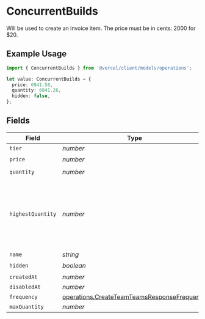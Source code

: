# ConcurrentBuilds

Will be used to create an invoice item. The price must be in cents: 2000 for $20.

## Example Usage

```typescript
import { ConcurrentBuilds } from '@vercel/client/models/operations';

let value: ConcurrentBuilds = {
  price: 6941.58,
  quantity: 6841.26,
  hidden: false,
};
```

## Fields

| Field             | Type                                                                                                       | Required           | Description                                                                                           |
| ----------------- | ---------------------------------------------------------------------------------------------------------- | ------------------ | ----------------------------------------------------------------------------------------------------- |
| `tier`            | _number_                                                                                                   | :heavy_minus_sign: | N/A                                                                                                   |
| `price`           | _number_                                                                                                   | :heavy_check_mark: | N/A                                                                                                   |
| `quantity`        | _number_                                                                                                   | :heavy_check_mark: | N/A                                                                                                   |
| `highestQuantity` | _number_                                                                                                   | :heavy_minus_sign: | The highest quantity in the current period. Used to render the correct enable/disable UI for add-ons. |
| `name`            | _string_                                                                                                   | :heavy_minus_sign: | N/A                                                                                                   |
| `hidden`          | _boolean_                                                                                                  | :heavy_check_mark: | N/A                                                                                                   |
| `createdAt`       | _number_                                                                                                   | :heavy_minus_sign: | N/A                                                                                                   |
| `disabledAt`      | _number_                                                                                                   | :heavy_minus_sign: | N/A                                                                                                   |
| `frequency`       | [operations.CreateTeamTeamsResponseFrequency](../../models/operations/createteamteamsresponsefrequency.md) | :heavy_minus_sign: | N/A                                                                                                   |
| `maxQuantity`     | _number_                                                                                                   | :heavy_minus_sign: | N/A                                                                                                   |

